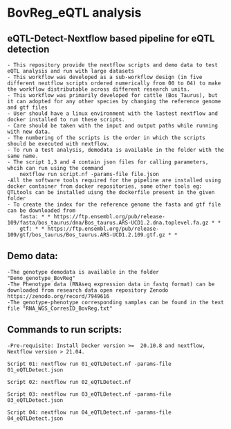 # BovReg_eQTL analysis 

## eQTL-Detect-Nextflow based pipeline for eQTL detection 
	- This repository provide the nextflow scripts and demo data to test eQTL analysis and run with large datasets
	- This workflow was developed as a sub-workflow design (in five different nextflow scripts ordered numerically from 00 to 04) to make the workflow distributable across different research units.
	- This workflow was primarily developed for cattle (Bos Taurus), but it can adopted for any other species by changing the reference genome and gtf files
	- User should have a linux environment with the lastest nextflow and docker installed to run these scripts.
	- Care should be taken with the input and output paths while running with new data.
	- The numbering of the scripts is the order in which the scripts should be executed with nextflow.
	- To run a test analysis, demodata is available in the folder with the same name.
	- The script 1,3 and 4 contain json files for calling parameters, whcih can run using the command 
        nextflow run script.nf -params-file file.json 
	-All the software tools required for the pipeline are installed using docker container from docker repositories, some other tools eg: QTLtools can be installed uisng the dockerfile present in the given folder
	- To create the index for the reference genome the fasta and gtf file can be downloaded from
		fasta: * * https://ftp.ensembl.org/pub/release-109/fasta/bos_taurus/dna/Bos_taurus.ARS-UCD1.2.dna.toplevel.fa.gz * *
		gtf: * * https://ftp.ensembl.org/pub/release-109/gtf/bos_taurus/Bos_taurus.ARS-UCD1.2.109.gtf.gz * *

## Demo data:
	-The genotype demodata is available in the folder "Demo_genotype_BovReg"
	-The Phenotype data (RNAseq expression data in fastq format) can be downloaded from research data open repository Zenodo  https://zenodo.org/record/7949616
	-The genotype-phenotype corresponding samples can be found in the text file "RNA_WGS_CorresID_BovReg.txt"

## Commands to run scripts:
    -Pre-requisite: Install Docker version >=  20.10.8 and nextflow, Nextflow version > 21.04. 

 	Script 01: nextflow run 01_eQTLDetect.nf -params-file 01_eQTLDetect.json

	Script 02: nextflow run 02_eQTLDetect.nf 

 	Script 03: nextflow run 03_eQTLDetect.nf -params-file 03_eQTLDetect.json

 	Script 04: nextflow run 04_eQTLDetect.nf -params-file 04_eQTLDetect.json

 
